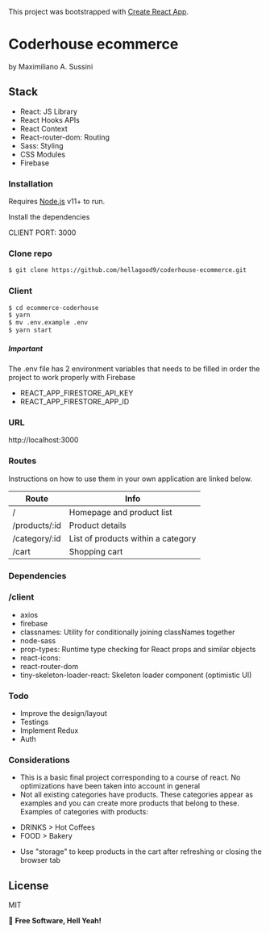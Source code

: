 This project was bootstrapped with [Create React App](https://github.com/facebook/create-react-app).

# Coderhouse ecommerce

by Maximiliano A. Sussini

## Stack

- React: JS Library
- React Hooks APIs
- React Context
- React-router-dom: Routing
- Sass: Styling
- CSS Modules
- Firebase

### Installation

Requires [Node.js](https://nodejs.org/) v11+ to run.

Install the dependencies

CLIENT PORT: 3000

### Clone repo

```sh
$ git clone https://github.com/hellagood9/coderhouse-ecommerce.git
```

### Client

```sh
$ cd ecommerce-coderhouse
$ yarn
$ mv .env.example .env
$ yarn start
```

##### Important

The .env file has 2 environment variables that needs to be filled in order the project to work
properly with Firebase

- REACT_APP_FIRESTORE_API_KEY
- REACT_APP_FIRESTORE_APP_ID

### URL

http://localhost:3000

### Routes

Instructions on how to use them in your own application are linked below.

| Route         | Info                               |
| ------------- | ---------------------------------- |
| /             | Homepage and product list          |
| /products/:id | Product details                    |
| /category/:id | List of products within a category |
| /cart         | Shopping cart                      |

### Dependencies

### /client

- axios
- firebase
- classnames: Utility for conditionally joining classNames together
- node-sass
- prop-types: Runtime type checking for React props and similar objects
- react-icons:
- react-router-dom
- tiny-skeleton-loader-react: Skeleton loader component (optimistic UI)

### Todo

- Improve the design/layout
- Testings
- Implement Redux
- Auth

### Considerations

- This is a basic final project corresponding to a course of react. No optimizations have been taken into account in general
- Not all existing categories have products. These categories appear as examples and you can create more products that belong to these.
Examples of categories with products:
* DRINKS > Hot Coffees
* FOOD > Bakery
- Use "storage" to keep products in the cart after refreshing or closing the browser tab

## License

MIT

:muscle:
**Free Software, Hell Yeah!**
